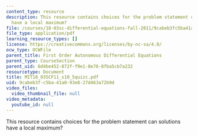 ```yaml
---
content_type: resource
description: This resource contains choices for the problem statement can solutions
  have a local maximum?
file: /courses/18-03sc-differential-equations-fall-2011/9cabeb3fc5ba41a093e827d463a72b9d_MIT18_03SCF11_s10_5quizc.pdf
file_type: application/pdf
learning_resource_types: []
license: https://creativecommons.org/licenses/by-nc-sa/4.0/
ocw_type: OCWFile
parent_title: First Order Autonomous Differential Equations
parent_type: CourseSection
parent_uid: 6d4be452-872f-f9e1-8e76-8fba5cb7a232
resourcetype: Document
title: MIT18_03SCF11_s10_5quizc.pdf
uid: 9cabeb3f-c5ba-41a0-93e8-27d463a72b9d
video_files:
  video_thumbnail_file: null
video_metadata:
  youtube_id: null
---
```

This resource contains choices for the problem statement can solutions have a local maximum?